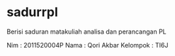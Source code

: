 # sadurrpl
Berisi saduran matakuliah analisa dan perancangan PL

Nim : 2011520004P
Nama : Qori Akbar
Kelompok : TI6J
